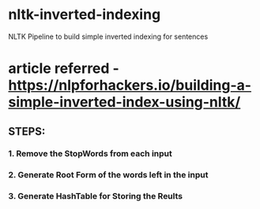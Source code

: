# nltk-inverted-indexing
NLTK Pipeline to build simple inverted indexing for sentences

# article referred - https://nlpforhackers.io/building-a-simple-inverted-index-using-nltk/

## STEPS:
### 1. Remove the StopWords from each input
### 2. Generate Root Form of the words left in the input
### 3. Generate HashTable for Storing the Reults 